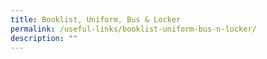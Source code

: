 ```yaml
---
title: Booklist, Uniform, Bus & Locker
permalink: /useful-links/booklist-uniform-bus-n-locker/
description: ""
---
```

